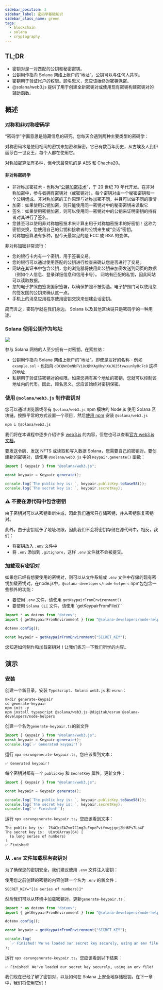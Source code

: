 ```yaml
---
sidebar_position: 3
sidebar_label: 密码学基础知识
sidebar_class_name: green
tags:
  - blockchain
  - solana
  - cryptography
---
```



## TL;DR

- 密钥对是一对匹配的公钥和秘密密钥。
- 公钥用作指向 Solana 网络上帐户的“地址”。公钥可以与任何人共享。
- 密钥用于验证帐户的权限。顾名思义，您应该始终对密钥保密。
- @solana/web3.js 提供了用于创建全新密钥对或使用现有密钥构建密钥对的辅助函数。

## 概述

### 对称和非对称密码学

“密码学”字面意思是隐藏信息的研究。您每天会遇到两种主要类型的密码学：

对称密码术是使用相同的密钥来加密和解密。它已有数百年历史，从古埃及人到伊丽莎白一世女王，每个人都在使用它。

对称加密算法有多种，但今天最常见的是 AES 和 Chacha20。


#### 非对称密码学

- 非对称加密技术 - 也称为“[公钥加密技术](https://en.wikipedia.org/wiki/Public-key_cryptography)”，于 20 世纪 70 年代开发。在非对称加密中，参与者拥有密钥对（或密钥对）。每个密钥对由一个秘密密钥和一个公钥组成。非对称加密的工作原理与对称加密不同，并且可以做不同的事情
- 加密：如果使用公钥加密，则只能使用同一密钥对中的秘密密钥来读取它
- 签名：如果使用密钥加密，则可以使用同一密钥对中的公钥来证明密钥的持有者对其进行了签名。
- 您甚至可以使用非对称加密技术来计算出用于对称加密技术的好密钥！这称为密钥交换，您使用自己的公钥和接收者的公钥来生成“会话”密钥。
- 对称加密算法有多种，但今天最常见的是 ECC 或 RSA 的变体。

非对称加密非常流行：

- 您的银行卡内有一个密钥，用于签署交易。
- 您的银行可以通过使用匹配的公钥进行检查来确认您是否进行了交易。
- 网站在其证书中包含公钥，您的浏览器将使用此公钥来加密发送到网页的数据（例如个人信息、登录详细信息和信用卡号）。 网站有匹配的私钥，因此网站可以读取数据。
- 您的电子护照由签发国家签署，以确保护照不被伪造。电子护照门可以使用您的签发国的公钥来确认这一点。
- 手机上的消息应用程序使用密钥交换来创建会话密钥。

简而言之，密码学就在我们身边。 Solana 以及其他区块链只是密码学的一种用途。

### Solana 使用公钥作为地址

![](./img/wallet-addresses.svg)

参与 Solana 网络的人至少拥有一对密钥。在索拉纳：

- 公钥用作指向 Solana 网络上帐户的“地址”。即使是友好的名称 - 例如 `example.sol` - 也指向 `dDCQNnDmNbFVi8cQhKAgXhyhXeJ625tvwsunRyRc7c8` 这样的地址
- 私钥用于验证该密钥对的权限。如果您拥有某个地址的密钥，您就可以控制该地址内的代币。因此，顾名思义，您应该始终对密钥保密。


### 使用 `@solana/web3.js` 制作密钥对

您可以通过浏览器或带有 `@solana/web3.js` npm 模块的 Node.js 使用 Solana 区块链。按照平常的方式设置一个项目，然后[使用 npm](https://nodesource.com/blog/an-absolute-beginners-guide-to-using-npm/) 安装 `@solana/web3.js`

```bash
npm i @solana/web3.js
```

我们将在本课程中逐步介绍许多 [web3.js](https://docs.solana.com/developing/clients/javascript-reference) 的内容，但您也可以查看[官方 web3.js 文档](https://docs.solana.com/developing/clients/javascript-reference)。

要发送令牌、发送 NFTS 或读取和写入数据 Solana，您需要自己的密钥对。要创建新的密钥对，请使用 `@solana/web3.js` 中的 `Keypair.generate()` 函数：


```javascript
import { Keypair } from "@solana/web3.js";

const keypair = Keypair.generate();

console.log(`The public key is: `, keypair.publicKey.toBase58());
console.log(`The secret key is: `, keypair.secretKey);
```

### ⚠️ 不要在源代码中包含密钥

由于密钥对可以从密钥重新生成，因此我们通常只存储密钥，并从密钥恢复密钥对。

此外，由于密钥赋予了地址权限，因此我们不会将密钥存储在源代码中。相反，我们：

- 将密钥放入 `.env` 文件中
- 将 `.env` 添加到 `.gitignore`，这样 `.env` 文件就不会被提交。

### 加载现有密钥对

如果您已经有想要使用的密钥对，则可以从文件系统或 `.env` 文件中存储的现有密钥加载密钥对。在node.js中，`@solana-developers/node-helpers` npm包包含一些额外的功能：

- 要使用 `.env` 文件，请使用 `getKeypairFromEnvironment()`
- 要使用 `Solana CLI` 文件，请使用 `getKeypairFromFile()``

```javascript
import * as dotenv from "dotenv";
import { getKeypairFromEnvironment } from "@solana-developers/node-helpers";

dotenv.config();

const keypair = getKeypairFromEnvironment("SECRET_KEY");
```

您知道如何制作和加载密钥对！让我们练习一下我们所学的内容。

## 演示

### 安装

创建一个新目录，安装 `TypeScript`、`Solana web3.js` 和 `esrun`：

```
mkdir generate-keypair
cd generate-keypair
npm init -y
npm install typescript @solana/web3.js @digitak/esrun @solana-developers/node-helpers
```

创建一个名为`generate-keypair.ts`的新文件

```javascript
import { Keypair } from "@solana/web3.js";
const keypair = Keypair.generate();
console.log(`✅ Generated keypair!`)
```

运行 `npx esrungenerate-keypair.ts`。您应该看到文本：

```
✅ Generated keypair!
```

每个密钥对都有一个 `publicKey` 和 `SecretKey` 属性。更新文件：

```javascript
import { Keypair } from "@solana/web3.js";

const keypair = Keypair.generate();

console.log(`The public key is: `, keypair.publicKey.toBase58());
console.log(`The secret key is: `, keypair.secretKey);
console.log(`✅ Finished!`);
```

运行 `npx esrungenerate-keypair.ts`。您应该看到文本：

```
The public key is:  764CksEAZvm7C1mg2uFmpeFvifxwgjqxj2bH6Ps7La4F
The secret key is:  Uint8Array(64) [
  (a long series of numbers)
]
✅ Finished!
```

### 从 `.env` 文件加载现有密钥对


为了确保您的密钥安全，我们建议使用 `.env` 文件注入密钥：

使用您之前创建的密钥的内容创建一个名为 `.env` 的新文件：

```
SECRET_KEY="[(a series of numbers)]"
```

然后我们可以从环境中加载密钥对。更新`generate-keypair.ts`：

```javascript
import * as dotenv from "dotenv";
import { getKeypairFromEnvironment } from "@solana-developers/node-helpers";

dotenv.config();

const keypair = getKeypairFromEnvironment("SECRET_KEY");

console.log(
  `✅ Finished! We've loaded our secret key securely, using an env file!`
);
```

运行 `npx esrungenerate-keypair.ts`。您应该看到以下结果：


```
✅ Finished! We've loaded our secret key securely, using an env file!
```

我们现在已经了解了密钥对，以及如何在 Solana 上安全地存储密钥。在下一章中，我们将使用它们！
